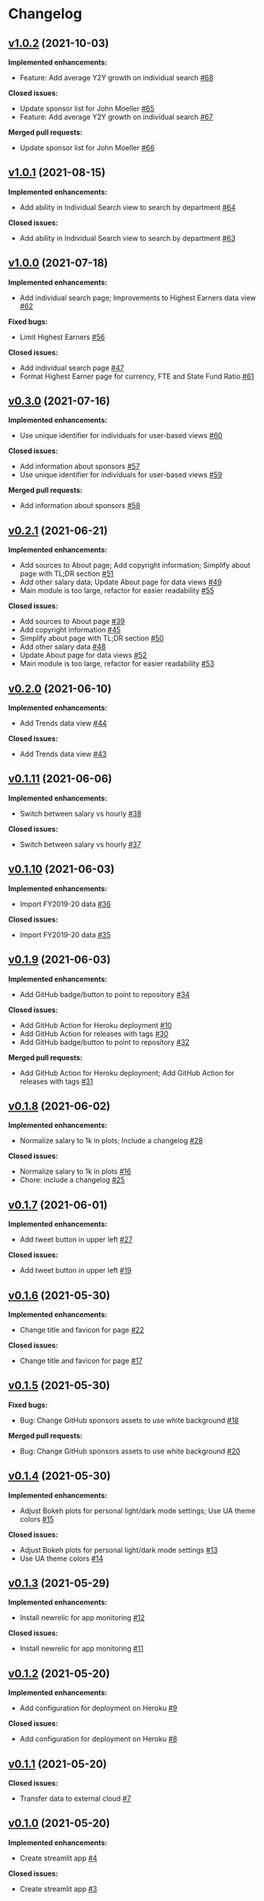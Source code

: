 # Changelog

## [v1.0.2](https://github.com/astrochun/uarizona-salary-app/tree/v1.0.2) (2021-10-03)

**Implemented enhancements:**
 - Feature: Add average Y2Y growth on individual search
   [#68](http://github.com/astrochun/uarizona-salary-app/pull/68)

**Closed issues:**
 - Update sponsor list for John Moeller [#65](http://github.com/astrochun/uarizona-salary-app/issues/65)
 - Feature: Add average Y2Y growth on individual search
   [#67](http://github.com/astrochun/uarizona-salary-app/issues/67)

**Merged pull requests:**
 - Update sponsor list for John Moeller [#66](http://github.com/astrochun/uarizona-salary-app/pull/66)


## [v1.0.1](https://github.com/astrochun/uarizona-salary-app/tree/v1.0.1) (2021-08-15)

**Implemented enhancements:**
 - Add ability in Individual Search view to search by department
   [#64](http://github.com/astrochun/uarizona-salary-app/pull/64)

**Closed issues:**
 - Add ability in Individual Search view to search by department
   [#63](http://github.com/astrochun/uarizona-salary-app/issues/63)


## [v1.0.0](https://github.com/astrochun/uarizona-salary-app/tree/v1.0.0) (2021-07-18)

**Implemented enhancements:**
 - Add individual search page; Improvements to Highest Earners data view
   [#62](http://github.com/astrochun/uarizona-salary-app/pull/62)

**Fixed bugs:**
 - Limit Highest Earners [#56](http://github.com/astrochun/uarizona-salary-app/issues/56)

**Closed issues:**
 - Add individual search page [#47](http://github.com/astrochun/uarizona-salary-app/issues/47)
 - Format Highest Earner page for currency, FTE and State Fund Ratio
   [#61](http://github.com/astrochun/uarizona-salary-app/issues/61)


## [v0.3.0](https://github.com/astrochun/uarizona-salary-app/tree/v0.3.0) (2021-07-16)

**Implemented enhancements:**
 - Use unique identifier for individuals for user-based views
   [#60](http://github.com/astrochun/uarizona-salary-app/pull/60)

**Closed issues:**
 - Add information about sponsors
   [#57](https://github.com/astrochun/uarizona-salary-app/issues/57)
 - Use unique identifier for individuals for user-based views
   [#59](https://github.com/astrochun/uarizona-salary-app/issues/59)

**Merged pull requests:**
 - Add information about sponsors [#58](https://github.com/astrochun/uarizona-salary-app/pull/58)


## [v0.2.1](https://github.com/astrochun/uarizona-salary-app/tree/HEAD) (2021-06-21)

**Implemented enhancements:**
 - Add sources to About page; Add copyright information; Simplify about page with TL;DR section
   [#51](http://github.com/astrochun/uarizona-salary-app/pull/51)
 - Add other salary data; Update About page for data views
   [#49](http://github.com/astrochun/uarizona-salary-app/pull/49)
 - Main module is too large, refactor for easier readability
   [#55](http://github.com/astrochun/uarizona-salary-app/pull/55)

**Closed issues:**
 - Add sources to About page [#39](http://github.com/astrochun/uarizona-salary-app/issues/39)
 - Add copyright information [#45](http://github.com/astrochun/uarizona-salary-app/issues/45)
 - Simplify about page with TL;DR section [#50](http://github.com/astrochun/uarizona-salary-app/issues/50)
 - Add other salary data [#48](http://github.com/astrochun/uarizona-salary-app/issues/48)
 - Update About page for data views [#52](http://github.com/astrochun/uarizona-salary-app/issues/52)
 - Main module is too large, refactor for easier readability
   [#53](http://github.com/astrochun/uarizona-salary-app/issues/53)


## [v0.2.0](https://github.com/astrochun/uarizona-salary-app/tree/v0.2.0) (2021-06-10)

**Implemented enhancements:**
 - Add Trends data view [#44](http://github.com/astrochun/uarizona-salary-app/pull/44)

**Closed issues:**
 - Add Trends data view [#43](http://github.com/astrochun/uarizona-salary-app/issues/43)


## [v0.1.11](https://github.com/astrochun/uarizona-salary-app/tree/v0.1.11) (2021-06-06)

**Implemented enhancements:**
 - Switch between salary vs hourly [#38](http://github.com/astrochun/uarizona-salary-app/pull/38)

**Closed issues:**
 - Switch between salary vs hourly [#37](http://github.com/astrochun/uarizona-salary-app/issues/37)


## [v0.1.10](https://github.com/astrochun/uarizona-salary-app/tree/v0.1.10) (2021-06-03)

**Implemented enhancements:**
 - Import FY2019-20 data [#36](http://github.com/astrochun/uarizona-salary-app/pull/36)

**Closed issues:**
 - Import FY2019-20 data [#35](http://github.com/astrochun/uarizona-salary-app/issues/35)


## [v0.1.9](https://github.com/astrochun/uarizona-salary-app/tree/v0.1.9) (2021-06-03)

**Implemented enhancements:**
 - Add GitHub badge/button to point to repository [#34](http://github.com/astrochun/uarizona-salary-app/pull/34)

**Closed issues:**
 - Add GitHub Action for Heroku deployment [#10](http://github.com/astrochun/uarizona-salary-app/issues/10)
 - Add GitHub Action for releases with tags [#30](http://github.com/astrochun/uarizona-salary-app/issues/30)
 - Add GitHub badge/button to point to repository [#32](http://github.com/astrochun/uarizona-salary-app/issues/32)

**Merged pull requests:**
 - Add GitHub Action for Heroku deployment; Add GitHub Action for releases with tags [#31](http://github.com/astrochun/uarizona-salary-app/pull/31)


## [v0.1.8](https://github.com/astrochun/uarizona-salary-app/tree/v0.1.8) (2021-06-02)

**Implemented enhancements:**
 - Normalize salary to 1k in plots; Include a changelog [#28](http://github.com/astrochun/uarizona-salary-app/pull/28)

**Closed issues:**
 - Normalize salary to 1k in plots [#16](http://github.com/astrochun/uarizona-salary-app/issues/16)
 - Chore: include a changelog [#25](http://github.com/astrochun/uarizona-salary-app/issues/25)


## [v0.1.7](https://github.com/astrochun/uarizona-salary-app/tree/v0.1.7) (2021-06-01)

**Implemented enhancements:**
 - Add tweet button in upper left [#27](http://github.com/astrochun/uarizona-salary-app/pull/27)

**Closed issues:**
 - Add tweet button in upper left [#19](http://github.com/astrochun/uarizona-salary-app/issues/19)


## [v0.1.6](https://github.com/astrochun/uarizona-salary-app/tree/v0.1.6) (2021-05-30)

**Implemented enhancements:**
 - Change title and favicon for page [#22](http://github.com/astrochun/uarizona-salary-app/pull/22)

**Closed issues:**
 - Change title and favicon for page [#17](http://github.com/astrochun/uarizona-salary-app/issues/17)


## [v0.1.5](https://github.com/astrochun/uarizona-salary-app/tree/v0.1.5) (2021-05-30)

**Fixed bugs:**
 - Bug: Change GitHub sponsors assets to use white background [#18](http://github.com/astrochun/uarizona-salary-app/issues/18)

**Merged pull requests:**
 - Bug: Change GitHub sponsors assets to use white background [#20](http://github.com/astrochun/uarizona-salary-app/pull/20)


## [v0.1.4](https://github.com/astrochun/uarizona-salary-app/tree/v0.1.4) (2021-05-30)

**Implemented enhancements:**
 - Adjust Bokeh plots for personal light/dark mode settings; Use UA theme colors [#15](http://github.com/astrochun/uarizona-salary-app/pull/15)

**Closed issues:**
 - Adjust Bokeh plots for personal light/dark mode settings [#13](http://github.com/astrochun/uarizona-salary-app/issues/13)
 - Use UA theme colors [#14](http://github.com/astrochun/uarizona-salary-app/issues/14)


## [v0.1.3](https://github.com/astrochun/uarizona-salary-app/tree/v0.1.3) (2021-05-29)

**Implemented enhancements:**
 - Install newrelic for app monitoring [#12](http://github.com/astrochun/uarizona-salary-app/pull/12)

**Closed issues:**
 - Install newrelic for app monitoring [#11](http://github.com/astrochun/uarizona-salary-app/issues/11)


## [v0.1.2](https://github.com/astrochun/uarizona-salary-app/tree/v0.1.2) (2021-05-20)

**Implemented enhancements:**
 - Add configuration for deployment on Heroku [#9](http://github.com/astrochun/uarizona-salary-app/pull/9)

**Closed issues:**
 - Add configuration for deployment on Heroku [#8](http://github.com/astrochun/uarizona-salary-app/issues/8)


## [v0.1.1](https://github.com/astrochun/uarizona-salary-app/tree/v0.1.1) (2021-05-20)

**Closed issues:**
 - Transfer data to external cloud [#7](http://github.com/astrochun/uarizona-salary-app/issues/7)


## [v0.1.0](https://github.com/astrochun/uarizona-salary-app/tree/v0.1.0) (2021-05-20)

**Implemented enhancements:**
 - Create streamlit app [#4](http://github.com/astrochun/uarizona-salary-app/pull/4)

**Closed issues:**
 - Create streamlit app [#3](http://github.com/astrochun/uarizona-salary-app/issues/3)


<!-- TEMPLATE
## [vXX.YY.ZZ](https://github.com/astrochun/uarizona-salary-app/tree/vXX.YY.ZZ) (YYYY-MM-DD)

**Implemented enhancements:**
 - `______` [#XX](http://github.com/astrochun/uarizona-salary-app/pull/XX)

**Fixed bugs:**
 - `______` [#XX](http://github.com/astrochun/uarizona-salary-app/issues/XX)

**Closed issues:**
 - `______` [#XX](http://github.com/astrochun/uarizona-salary-app/issues/XX)

**Merged pull requests:**
 - `______` [#XX](http://github.com/astrochun/uarizona-salary-app/pull/XX)

-->
